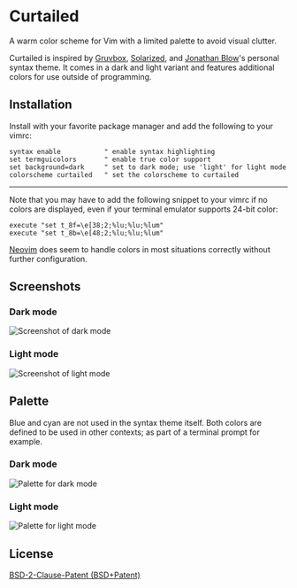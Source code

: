 # Curtailed

A warm color scheme for Vim with a limited palette to avoid visual clutter.

Curtailed is inspired by [Gruvbox](https://github.com/morhetz/gruvbox),
[Solarized](https://ethanschoonover.com/solarized/), and [Jonathan
Blow](https://www.youtube.com/user/jblow888)'s personal syntax theme. It comes
in a dark and light variant and features additional colors for use outside of
programming.

## Installation

Install with your favorite package manager and add the following to your vimrc:

```
syntax enable           " enable syntax highlighting
set termguicolors       " enable true color support
set background=dark     " set to dark mode; use 'light' for light mode
colorscheme curtailed   " set the colorscheme to curtailed
```

--- 

Note that you may have to add the following snippet to your vimrc if no colors
are displayed, even if your terminal emulator supports 24-bit color:

```
execute "set t_8f=\e[38;2;%lu;%lu;%lum"
execute "set t_8b=\e[48;2;%lu;%lu;%lum"
```

[Neovim](https://neovim.io/) does seem to handle colors in most situations
correctly without further configuration.

## Screenshots

### Dark mode

![Screenshot of dark mode](https://i.imgur.com/ClqoJ76.png)

### Light mode

![Screenshot of light mode](https://i.imgur.com/PVzrCG1.png)

## Palette

Blue and cyan are not used in the syntax theme itself. Both colors are defined
to be used in other contexts; as part of a terminal prompt for example.

### Dark mode

![Palette for dark mode](https://i.imgur.com/20j9auZ.png)

### Light mode

![Palette for light mode](https://i.imgur.com/KFbtOv0.png)

## License

[BSD-2-Clause-Patent (BSD+Patent)](https://opensource.org/licenses/BSDplusPatent)
